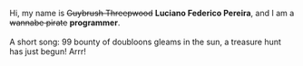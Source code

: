 Hi, my name is ~~Guybrush Threepwood~~ **Luciano Federico Pereira**, and I am a ~~wannabe pirate~~ **programmer**.<br><br>A short song: 99 bounty of doubloons gleams in the sun, a treasure hunt has just begun! Arrr!
